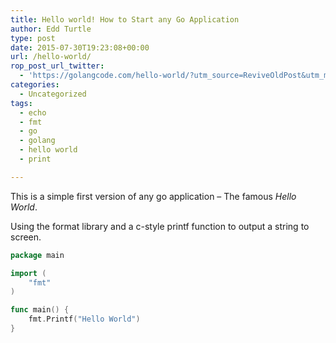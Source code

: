 ```yaml
---
title: Hello world! How to Start any Go Application
author: Edd Turtle
type: post
date: 2015-07-30T19:23:08+00:00
url: /hello-world/
rop_post_url_twitter:
  - 'https://golangcode.com/hello-world/?utm_source=ReviveOldPost&utm_medium=social&utm_campaign=ReviveOldPost'
categories:
  - Uncategorized
tags:
  - echo
  - fmt
  - go
  - golang
  - hello world
  - print

---
```

This is a simple first version of any go application &#8211; The famous _Hello World_.

Using the format library and a c-style printf function to output a string to screen.

```go
package main

import (
    "fmt"
)

func main() {
    fmt.Printf("Hello World")
}
```